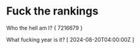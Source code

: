 # Fuck the rankings

Who the hell am I?
{ 7216679 }

What fucking year is it?
[ 2024-08-20T04:00:00Z ]
